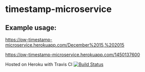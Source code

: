 # timestamp-microservice

## Example usage:

https://pw-timestamp-microservice.herokuapp.com/December%2015,%202015

https://pw-timestamp-microservice.herokuapp.com/1450137600

Hosted on Heroku with Travis CI
[![Build Status](https://travis-ci.org/jayhawk/timestamp-microservice.svg?branch=master)](https://travis-ci.org/jayhawk/timestamp-microservice)
